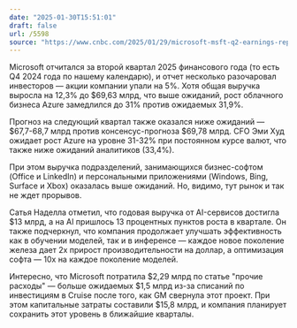 ```yaml
---
date: "2025-01-30T15:51:01"
draft: false
url: /5598
source: "https://www.cnbc.com/2025/01/29/microsoft-msft-q2-earnings-report-2025.html"
---
```


Microsoft отчитался за второй квартал 2025 финансового года (то есть Q4 2024 года по нашему календарю), и отчет несколько разочаровал инвесторов — акции компании упали на 5%. Хотя общая выручка выросла на 12,3% до $69,63 млрд, что выше ожиданий, рост облачного бизнеса Azure замедлился до 31% против ожидаемых 31,9%.

Прогноз на следующий квартал также оказался ниже ожиданий — $67,7-68,7 млрд против консенсус-прогноза $69,78 млрд. CFO Эми Худ ожидает рост Azure на уровне 31-32% при постоянном курсе валют, что также ниже ожиданий аналитиков (33,4%).

При этом выручка подразделений, занимающихся бизнес-софтом (Office и LinkedIn) и персональными приложениями (Windows, Bing, Surface и Xbox) оказалась выше ожиданий. Но, видимо, тут рынок и так не ждет прорывов.

Сатья Наделла отметил, что годовая выручка от AI-сервисов достигла $13 млрд, а на AI пришлось 13 процентных пунктов роста в квартале. Он также подчеркнул, что компания продолжает улучшать эффективность как в обучении моделей, так и в инференсе — каждое новое поколение железа дает 2х прирост производительности на доллар, а оптимизация софта — 10х на каждое поколение моделей.

Интересно, что Microsoft потратила $2,29 млрд по статье "прочие расходы" — больше ожидаемых $1,5 млрд из-за списаний по инвестициям в Cruise после того, как GM свернула этот проект. При этом капитальные затраты составили $15,8 млрд, и компания планирует сохранить этот уровень в ближайшие кварталы.